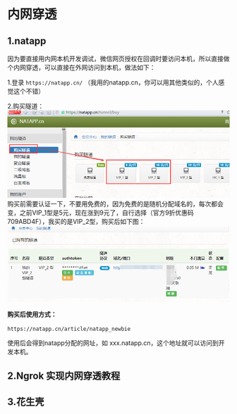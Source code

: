 # 内网穿透

## 1.natapp

因为要直接用内网本机开发调试，微信网页授权在回调时要访问本机，所以直接做个内网穿透，可以直接在外网访问到本机，做法如下：

1.登录 `https://natapp.cn/` （我用的natapp.cn，你可以用其他类似的，个人感觉这个不错）

2.购买隧道：  
![](/static/image/20180320183743444.png)  
购买前需要认证一下，不要用免费的，因为免费的是随机分配域名的，每次都会变，之前VIP\_1型是5元，现在涨到9元了，自行选择（官方9折优惠码709ABD4F），我买的是VIP\_2型，购买后如下图：  
![](/static/image/20180320184001958.png)

**购买后使用方式：**

`https://natapp.cn/article/natapp_newbie`

使用后会得到natapp分配的网址，如 xxx.natapp.cn，这个地址就可以访问到开发本机。

## 2.Ngrok 实现内网穿透教程
## 3.花生壳




